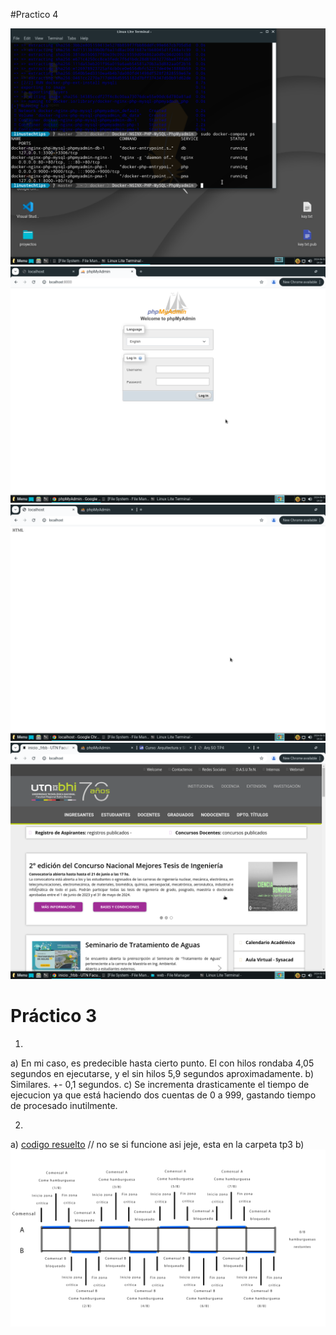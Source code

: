 #Practico 4

<img src="./TP4/screen1TP4.png" />
<img src="./TP4/screen2TP4.png" />
<img src="./TP4/screen3TP4.png" />
<img src="./TP4/screen4TP4.png" />

# Práctico 3
1) 
a) En mi caso, es predecible hasta cierto punto. El con hilos rondaba 4,05 segundos en ejecutarse, y el sin hilos 5,9 segundos aproximadamente.
b) Similares. +- 0,1 segundos.
c) Se incrementa drasticamente el tiempo de ejecucion ya que está haciendo dos cuentas de 0 a 999, gastando tiempo de procesado inutilmente.

2)
a) <a href = "./TP3/con_race_condition.c" >codigo resuelto</a>                 // no se si funcione asi jeje, esta en la carpeta tp3
b) <img src="./TP3/dosbenew.png" />
